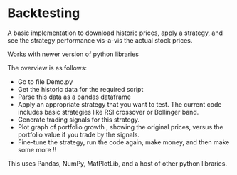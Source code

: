 # Backtesting
A basic implementation to download historic prices, apply a strategy, and see the strategy performance vis-a-vis the actual stock prices.

Works with newer version of python libraries

The overview is as follows:
- Go to file Demo.py
- Get the historic data for the required script
- Parse this data as a pandas dataframe
- Apply an appropriate strategy that you want to test. The current code includes basic strategies like RSI crossover or Bollinger band.
- Generate trading signals for this strategy.
- Plot graph of portfolio growth , showing the original prices, versus the portfolio value if you trade by the signals.
- Fine-tune the strategy, run the code again, make money, and then make some more !!

This uses Pandas, NumPy, MatPlotLib, and a host of other python libraries.


